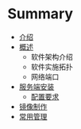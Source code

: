 # Summary

* [介绍](README.md)
* [概述](gai_nian.md)
   * 软件架构介绍
   * 软件实施拓扑
   * 网络端口
* [服务端安装](fu_wu_duan_an_zhuang.md)
   * [配置要求](pei_zhi_yao_qiu.md)
* [镜像制作](jing_xiang_zhi_zuo.md)
* [常用管理](chang_yong_guan_li.md)

